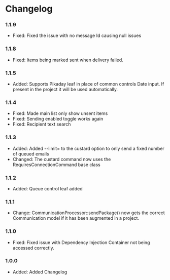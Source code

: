 # Changelog

### 1.1.9

* Fixed:	Fixed the issue with no message Id causing null issues

### 1.1.8

* Fixed:	Items being marked sent when delivery failed.

### 1.1.5

* Added:        Supports Pikaday leaf in place of common controls Date input. If present in the project it will be used automatically.

### 1.1.4

* Fixed:        Made main list only show unsent items
* Fixed:        Sending enabled toggle works again
* Fixed:        Recipient text search

### 1.1.3

* Added:	Added --limit= to the custard option to only send a fixed number of queued emails
* Changed:	The custard command now uses the RequiresConnectionCommand base class

### 1.1.2

* Added:	Queue control leaf added

### 1.1.1

* Change:	CommunicationProcessor::sendPackage() now gets the correct Communication model if it has been
		augmented in a project.

### 1.1.0

* Fixed:        Fixed issue with Dependency Injection Container not being accessed correctly.

### 1.0.0

* Added:        Added Changelog
